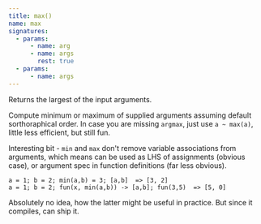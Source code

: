 ```yaml
---
title: max()
name: max
signatures:
  - params:
      - name: arg
      - name: args
        rest: true
  - params:
      - name: args
---
```


Returns the largest of the input arguments.

Compute minimum or maximum of supplied arguments assuming default sorthoraphical
order. In case you are missing `argmax`, just use `a ~ max(a)`, little less
efficient, but still fun.

Interesting bit - `min` and `max` don't remove variable associations from
arguments, which means can be used as LHS of assignments (obvious case), or
argument spec in function definitions (far less obvious).

```scarpet
a = 1; b = 2; min(a,b) = 3; [a,b]  => [3, 2]
a = 1; b = 2; fun(x, min(a,b)) -> [a,b]; fun(3,5)  => [5, 0]
```

Absolutely no idea, how the latter might be useful in practice. But since it
compiles, can ship it.
